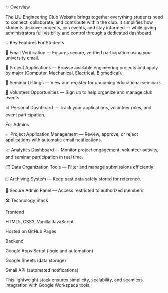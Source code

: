 ✨ Overview

The LIU Engineering Club Website brings together everything students need to connect, collaborate, and contribute within the club.
It simplifies how students discover projects, join events, and stay informed — while giving administrators full visibility and control through a dedicated dashboard.

💡 Key Features
For Students

📧 Email Verification — Ensures secure, verified participation using your university email.

🚀 Project Applications — Browse available engineering projects and apply by major (Computer, Mechanical, Electrical, Biomedical).

📅 Seminar Listings — View and register for upcoming educational seminars.

🎉 Volunteer Opportunities — Sign up to help organize and manage club events.

📊 Personal Dashboard — Track your applications, volunteer roles, and event participation.

For Admins

✅ Project Application Management — Review, approve, or reject applications with automatic email notifications.

📈 Analytics Dashboard — Monitor project engagement, volunteer activity, and seminar participation in real time.

🗂️ Data Organization Tools — Filter and manage submissions efficiently.

🗄️ Archiving System — Keep past data safely stored for reference.

🔐 Secure Admin Panel — Access restricted to authorized members.

🛠️ Technology Stack

Frontend

HTML5, CSS3, Vanilla JavaScript

Hosted on GitHub Pages

Backend

Google Apps Script (logic and automation)

Google Sheets (data storage)

Gmail API (automated notifications)

This lightweight stack ensures simplicity, scalability, and seamless integration with Google Workspace tools.
